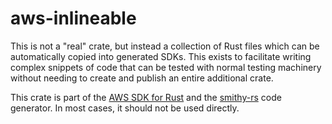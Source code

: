 # aws-inlineable

This is not a "real" crate, but instead a collection of Rust files which can be automatically copied into generated
SDKs. This exists to facilitate writing complex snippets of code that can be tested with normal testing machinery
without needing to create and publish an entire additional crate.

<!-- anchor_start:footer -->
This crate is part of the [AWS SDK for Rust](https://awslabs.github.io/aws-sdk-rust/) and the [smithy-rs](https://github.com/smithy-lang/smithy-rs) code generator. In most cases, it should not be used directly.
<!-- anchor_end:footer -->
